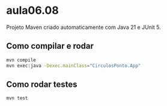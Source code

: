 # aula06.08

Projeto Maven criado automaticamente com Java 21 e JUnit 5.

## Como compilar e rodar

```bash
mvn compile
mvn exec:java -Dexec.mainClass="CirculosPonto.App"
```

## Como rodar testes

```bash
mvn test
```

